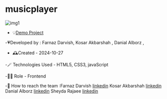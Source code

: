 # musicplayer

![img1](https://github.com/user-attachments/assets/fab7b6cd-7c77-4603-bdde-f13a76132a64)

- 💡[Demo Project](https://farnazdarvish.github.io/musicplayer/)

-💗Developed by : Farnaz Darvish, Kosar Akbarshah , Danial Alborz ,

- 🕰️Created - 2024-10-27

-🪄 Technologies Used - HTML5, CSS3, javaScript

-👩‍💻 Role - Frontend 

-💭 How to reach the team :Farnaz Darvish [linkedin](https://www.linkedin.com/in/farnaz-darvish/)
Kosar Akbarshah [linkedin](https://www.linkedin.com/in/tara-akbarshah-22102b1b6/)
Danial Alborz [linkedin](https://www.linkedin.com/in/danialalborz/)
Sheyda Rajaee [linkedin](https://www.linkedin.com/in/sheyda-rajaee-94159331b)
